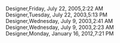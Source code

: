 ﻿Designer,Friday, July 22, 2005,2:22 AM  Designer,Tuesday, July 22, 2003,5:13 PM  Designer,Wednesday, July 9, 2003,2:41 AM  Designer,Wednesday, July 9, 2003,2:23 AM  Designer,Monday, January 16, 2012,7:21 PM